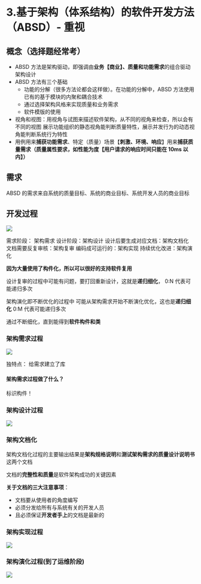 # 3.基于架构（体系结构）的软件开发方法（ABSD）- 重视

## 概念（选择题经常考）

- ABSD 方法是架构驱动，即强调由**业务【商业】、质量和功能需求**的组合驱动架构设计
- ABSD 方法有三个基础
  - 功能的分解（很多方法论都会这样做）。在功能的分解中，ABSD 方法使用已有的基于模块的内聚和耦合技术
  - 通过选择架构风格来实现质量和业务需求
  - 软件模版的使用
- 视角和视图：用视角与试图来描述软件架构，从不同的视角来检查，所以会有不同的视图
  展示功能组织的静态视角能判断质量特性，展示并发行为的动态视角能判断系统行为特性
- 用例用来**捕获功能需求**、特定（质量）场景【**刺激、环境、响应**】用来**捕获质量需求（质量属性要求，如性能为度【用户请求的响应时间只能在 10ms 以内】）**

## 需求

ABSD 的需求来自系统的质量目标、系统的商业目标、系统开发人员的商业目标

## 开发过程

<img src='/picture/软考/基于架构的软件开发方法 - 开发过程.png'/>

需求阶段： 架构需求
设计阶段：架构设计
设计后要生成对应文档：架构文档化
文档需要反复审核：架构复审
编码成可运行的：架构实现
持续优化改进：架构演化

**因为大量使用了构件化，所以可以很好的支持软件复用**

设计复审的过程中可能有问题，要打回重新设计，这就是**递归细化**， 0:N 代表可能递归多次

架构演化即不断优化的过程中 可能从架构需求开始不断演化优化，这也是**递归细化** 0:M 代表可能递归多次

通过不断细化，直到能得到**软件构件和类**

### 架构需求过程

<img src='/picture/软考/架构需求过程.png'/>

独特点： 给需求建立了库

#### 架构需求过程做了什么？

标识构件！

### 架构设计过程

<img src='/picture/软考/架构设计过程.png'/>

### 架构文档化

架构文档化过程的主要输出结果是**架构规格说明**和**测试架构需求的质量设计说明书**这两个文档

文档的**完整性和质量**是软件架构成功的关键因素

**关于文档的三大注意事项**：

- 文档要从使用者的角度编写
- 必须分发给所有与系统有关的开发人员
- 且必须保证**开发者手上**的文档是最新的

### 架构实现过程

<img src='/picture/软考/架构实现过程.png'/>

### 架构演化过程(到了运维阶段)

<img src='/picture/软考/架构演化过程.png'/>
